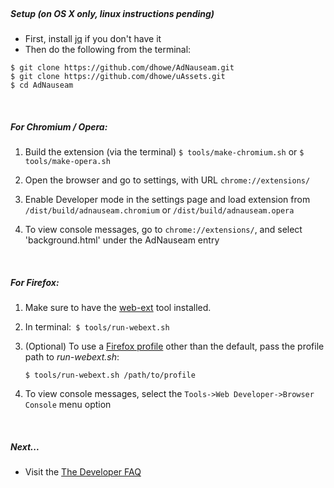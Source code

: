 <br>

##### Setup (on OS X  only, linux instructions pending)

* First, install [jq](https://stedolan.github.io/jq/) if you don't have it 
* Then do the following from the terminal:
```
$ git clone https://github.com/dhowe/AdNauseam.git
$ git clone https://github.com/dhowe/uAssets.git
$ cd AdNauseam
```

<br>

##### For Chromium / Opera:

1. Build the extension (via the terminal)
```$ tools/make-chromium.sh```
or 
```$ tools/make-opera.sh```

2. Open the browser and go to settings, with URL ```chrome://extensions/```

3. Enable Developer mode in the settings page and load extension from ```/dist/build/adnauseam.chromium``` or ```/dist/build/adnauseam.opera```

4. To view console messages, go to ```chrome://extensions/```, and select 'background.html' under the AdNauseam entry

<br>

<!--
##### For Firefox:

  _Note: [Developer](https://www.mozilla.org/en-US/firefox/developer/) builds are now required for development_

1. Open Firefox with the profile you intend to use, then go to ```about:config```, then set ```xpinstall.signatures.required``` to false     
(Make sure that you open the profile manually rather than open it through $ tools/run-ff.sh. Nothing is saved in profiles opened through jpm)

2. Make sure you have [jpm](https://www.npmjs.com/package/jpm) installed

3. In terminal:` $ tools/run-ff.sh`

  _Note: If your Firefox dev version is not in the usual location, you will need to change FIREFOX_BIN in 'tools/run-ff.sh'_

4. (Optional) To use a [Firefox profile](https://support.mozilla.org/en-US/kb/profile-manager-create-and-remove-firefox-profiles) other than the default, pass the profile path to _run-ff.sh_:

    ````$ tools/run-ff.sh /path/to/profile```` 

5. To view console messages, select the ```Tools->Web Developer->Browser Console``` menu option

-->

##### For Firefox:

1. Make sure to have the [web-ext](https://developer.mozilla.org/en-US/Add-ons/WebExtensions/Getting_started_with_web-ext) tool installed. 

2. In terminal:` $ tools/run-webext.sh`

3. (Optional) To use a [Firefox profile](https://support.mozilla.org/en-US/kb/profile-manager-create-and-remove-firefox-profiles) other than the default, pass the profile path to _run-webext.sh_:

    ````$ tools/run-webext.sh /path/to/profile```` 

4. To view console messages, select the ```Tools->Web Developer->Browser Console``` menu option

<br>

##### Next...

- Visit the [The Developer FAQ](https://github.com/dhowe/AdNauseam/wiki/Developer-FAQ)


